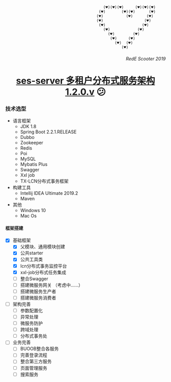 
      
                                               (♥)(♥)(♥)     (♥)(♥)(♥)  
                                             (♥)       (♥)(♥)      (♥)  
                                            (♥)          (♥)      (♥)   
                                            (♥)                  (♥)           
                                             (♥)                (♥)     
                                               (♥)            (♥)               
                                                 (♥)        (♥)         
                                                  (♥)     (♥)           
                                                    (♥)  (♥)            
                                                       (♥)                 
                                                                            
                             
###### <div align=right>RedE Scooter 2019
# <div align=center>[ses-server 多租户分布式服务架构1.2.0.v](https://github.com/mrjerryli/ses-server) :confused:	
 

### 技术选型

- 语言框架
	- JDK 1.8
	- Spring Boot 2.2.1.RELEASE
	- Dubbo
	- Zookeeper
	- Redis
	- Poi
	- MySQL
	- Mybatis Plus
	- Swagger
	- Xxl job 
	- TX-LCN分布式事务框架
- 构建工具
	- Intellij IDEA Ultimate 2019.2
	- Maven
- 其他
	- Windows 10
	- Mac Os

#### 框架搭建

- [x] 基础框架
    - [x] 父模块、通用模块创建
    - [x] 公共starter
    - [x] 公共工具类
    - [x] lcn分布式事务监控平台
    - [x] xxl-job分布式任务集成
    - [ ] 整合Swagger
    - [ ] 搭建微服务网关 （考虑中......）
    - [ ] 搭建微服务生产者
    - [ ] 搭建微服务消费者
- [ ] 架构完善
    - [ ] 参数配置化
    - [ ] 异常处理
    - [ ] 微服务防护
    - [ ] 跨域处理
    - [ ] 分布式事务处
- [ ] 业务完善
    - [ ] BUOOB整合各服务
    - [ ] 完善登录流程
    - [ ] 整合第三方服务
    - [ ] 页面管理服务
    - [ ] 搜索服务

